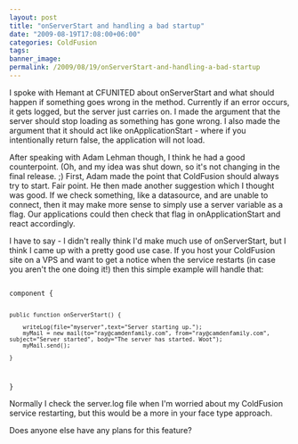 ```yaml
---
layout: post
title: "onServerStart and handling a bad startup"
date: "2009-08-19T17:08:00+06:00"
categories: ColdFusion 
tags: 
banner_image: 
permalink: /2009/08/19/onServerStart-and-handling-a-bad-startup
---
```


I spoke with Hemant at CFUNITED about onServerStart and what should happen if something goes wrong in the method. Currently if an error occurs, it gets logged, but the server just carries on. I made the argument that the server should stop loading as something has gone wrong. I also made the argument that it should act like onApplicationStart - where if you intentionally return false, the application will not load. 

After speaking with Adam Lehman though, I think he had a good counterpoint. (Oh, and my idea was shut down, so it's not changing in the final release. ;) First, Adam made the point that ColdFusion should always try to start. Fair point. He then made another suggestion which I thought was good. If we check something, like a datasource, and are unable to connect, then it may make more sense to simply use a server variable as a flag. Our applications could then check that flag in onApplicationStart and react accordingly. 

I have to say - I didn't really think I'd make much use of onServerStart, but I think I came up with a pretty good use case. If you host your ColdFusion site on a VPS and want to get a notice when the service restarts (in case you aren't the one doing it!) then this simple example will handle that:

<code>
component {

	public function onServerStart() {
	
		writeLog(file="myserver",text="Server starting up.");
		myMail = new mail(to="ray@camdenfamily.com", from="ray@camdenfamily.com", subject="Server started", body="The server has started. Woot");
		myMail.send();
		
	}

}
</code>

Normally I check the server.log file when I'm worried about my ColdFusion service restarting, but this would be a more in your face type approach.

Does anyone else have any plans for this feature?